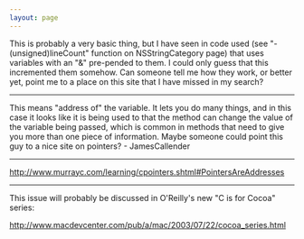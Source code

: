 ```yaml
---
layout: page
---
```


This is probably a very basic thing, but I have seen in code used (see "- (unsigned)lineCount" function on NSStringCategory page) that uses variables with an "&" pre-pended to them.  I could only guess that this incremented them somehow.  Can someone tell me how they work, or better yet, point me to a place on this site that I have missed in my search?

----

This means "address of" the variable.  It lets you do many things, and in this case it looks like it is being used to that the method can change the value of the variable being passed, which is common in methods that need to give you more than one piece of information.  Maybe someone could point this guy to a nice site on pointers? - JamesCallender

----

http://www.murrayc.com/learning/cpointers.shtml#PointersAreAddresses

----

This issue will probably be discussed in O'Reilly's new "C is for Cocoa" series:

http://www.macdevcenter.com/pub/a/mac/2003/07/22/cocoa_series.html
